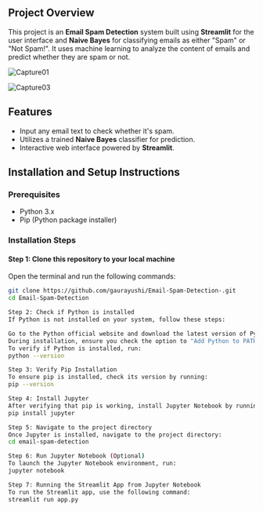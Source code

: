 ## Project Overview
This project is an **Email Spam Detection** system built using **Streamlit** for the user interface and **Naive Bayes**
for classifying emails as either "Spam" or "Not Spam!". It uses machine learning to analyze the content of emails and 
predict whether they are spam or not.

![Capture01](https://github.com/user-attachments/assets/3a9baf27-41a4-4c4d-8a88-fd443a4fa425)

![Capture03](https://github.com/user-attachments/assets/af773506-1023-4e9e-91e8-557733144ca1)



## Features
- Input any email text to check whether it's spam.
- Utilizes a trained **Naive Bayes** classifier for prediction.
- Interactive web interface powered by **Streamlit**.

## Installation and Setup Instructions

### Prerequisites
- Python 3.x
- Pip (Python package installer)

### Installation Steps

#### Step 1: Clone this repository to your local machine
Open the terminal and run the following commands:
```bash
git clone https://github.com/gaurayushi/Email-Spam-Detection-.git
cd Email-Spam-Detection

Step 2: Check if Python is installed
If Python is not installed on your system, follow these steps:

Go to the Python official website and download the latest version of Python..
During installation, ensure you check the option to "Add Python to PATH".
To verify if Python is installed, run:
python --version

Step 3: Verify Pip Installation
To ensure pip is installed, check its version by running:
pip --version

Step 4: Install Jupyter
After verifying that pip is working, install Jupyter Notebook by running:
pip install jupyter

Step 5: Navigate to the project directory
Once Jupyter is installed, navigate to the project directory:
cd email-spam-detection

Step 6: Run Jupyter Notebook (Optional)
To launch the Jupyter Notebook environment, run:
jupyter notebook

Step 7: Running the Streamlit App from Jupyter Notebook
To run the Streamlit app, use the following command:
streamlit run app.py



